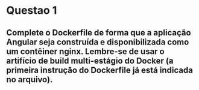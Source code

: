 # Questao 1

## Complete o Dockerfile de forma que a aplicação Angular seja construída e disponibilizada como um contêiner nginx. Lembre-se de usar o artifício de build multi-estágio do Docker (a primeira instrução do Dockerfile já está indicada no arquivo).
